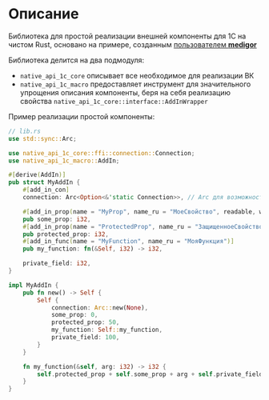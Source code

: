 # Описание
Библиотека для простой реализации внешней компоненты для 1С на чистом Rust, основано на примере, созданным [пользователем **medigor**](https://github.com/medigor/example-native-api-rs)

Библиотека делится на два подмодуля:
- `native_api_1c_core` описывает все необходимое для реализации ВК
- `native_api_1c_macro` предоставляет инструмент для значительного упрощения описания компоненты, беря на себя реализацию свойства `native_api_1c_core::interface::AddInWrapper`

Пример реализации простой компоненты:

```rust
// lib.rs
use std::sync::Arc;

use native_api_1c_core::ffi::connection::Connection;
use native_api_1c_macro::AddIn;

#[derive(AddIn)]
pub struct MyAddIn {
    #[add_in_con]
    connection: Arc<Option<&'static Connection>>, // Arc для возможности многопоточности

    #[add_in_prop(name = "MyProp", name_ru = "МоеСвойство", readable, writable)]
    pub some_prop: i32,
    #[add_in_prop(name = "ProtectedProp", name_ru = "ЗащищенноеСвойство", readable)]
    pub protected_prop: i32,
    #[add_in_func(name = "MyFunction", name_ru = "МояФункция")]
    pub my_function: fn(&Self, i32) -> i32,

    private_field: i32,
}

impl MyAddIn {
    pub fn new() -> Self {
        Self {
            connection: Arc::new(None),
            some_prop: 0,
            protected_prop: 50,
            my_function: Self::my_function,
            private_field: 100,
        }
    }

    fn my_function(&self, arg: i32) -> i32 {
        self.protected_prop + self.some_prop + arg + self.private_field
    }
}
```